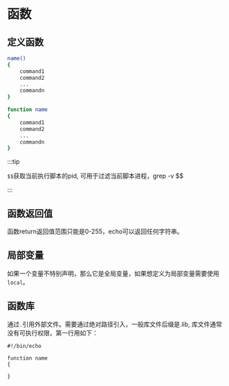 # 函数

## 定义函数

```sh
name()
{
	command1
	command2
	...
	commandn
}

function name
{
	command1
	command2
	...
	commandn
}
```

:::tip

`$$`获取当前执行脚本的pid, 可用于过滤当前脚本进程，grep -v $$

:::

## 函数返回值

函数return返回值范围只能是0-255，echo可以返回任何字符串。

## 局部变量

如果一个变量不特别声明，那么它是全局变量，如果想定义为局部变量需要使用`local`。

## 函数库

通过`.`引用外部文件。需要通过绝对路径引入，一般库文件后缀是.lib, 库文件通常没有可执行权限，第一行用如下：

```bash{1}
#!/bin/echo

function name
{

}
```
